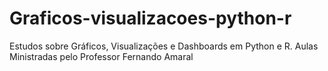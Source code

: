 # Graficos-visualizacoes-python-r
 Estudos sobre Gráficos, Visualizações e Dashboards em Python e R. Aulas Ministradas pelo Professor Fernando Amaral
